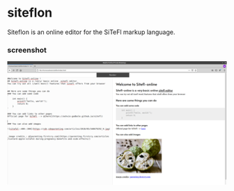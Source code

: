 # siteflon
Siteflon is an online editor for the SiTeFl markup language.

### screenshot
![screenshot](./screenshot.png)
